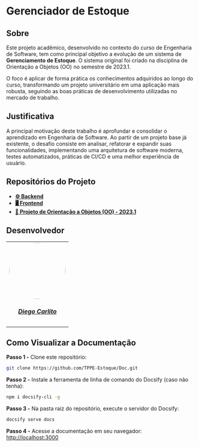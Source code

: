 # Gerenciador de Estoque

## Sobre

Este projeto acadêmico, desenvolvido no contexto do curso de Engenharia de Software, tem como principal objetivo a evolução de um sistema de **Gerenciamento de Estoque**. O sistema original foi criado na disciplina de Orientação a Objetos (OO) no semestre de 2023.1.

O foco é aplicar de forma prática os conhecimentos adquiridos ao longo do curso, transformando um projeto universitário em uma aplicação mais robusta, seguindo as boas práticas de desenvolvimento utilizadas no mercado de trabalho.

## Justificativa

A principal motivação deste trabalho é aprofundar e consolidar o aprendizado em Engenharia de Software. Ao partir de um projeto base já existente, o desafio consiste em analisar, refatorar e expandir suas funcionalidades, implementando uma arquitetura de software moderna, testes automatizados, práticas de CI/CD e uma melhor experiência de usuário.

## Repositórios do Projeto

- **[⚙️ Backend](https://github.com/TPPE-Estoque/Backend)**
- **[🖥️ Frontend](https://github.com/TPPE-Estoque/Frontend)**
- **[📌 Projeto de Orientação a Objetos (OO) - 2023.1](https://github.com/Marcosatc147/OO-UnB---2023.1---Gerenciamento-de-Estoque-)**

## Desenvolvedor

<center>

<table style="margin-left: auto; margin-right: auto;">
    <tr>
        <td align="center">
            <a href="https://github.com/DiegoCarlito">
                <img style="border-radius: 50%;" src="https://github.com/DiegoCarlito.png" width="150px;"/>
                <h5 class="text-center">Diego Carlito</h5>
            </a>
        </td>
    </tr>
</table>

</center>

## Como Visualizar a Documentação

<p align="left">

**Passo 1 -** Clone este repositório:

```bash
git clone https://github.com/TPPE-Estoque/Doc.git
```

**Passo 2 -** Instale a ferramenta de linha de comando do Docsify (caso não tenha):

```bash
npm i docsify-cli -g
```

**Passo 3 -** Na pasta raiz do repositório, execute o servidor do Docsify:

```bash
docsify serve docs
```

**Passo 4 -** Acesse a documentação em seu navegador:
[http://localhost:3000](http://localhost:3000)

</p>
